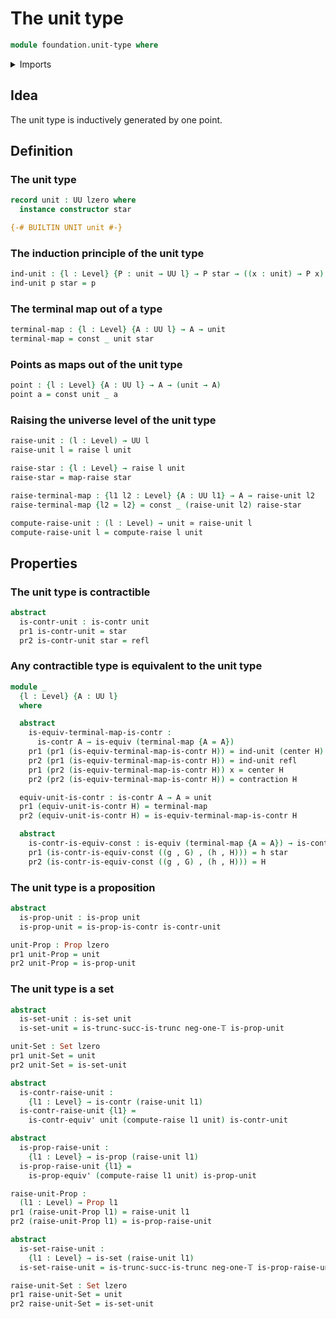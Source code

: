 # The unit type

```agda
module foundation.unit-type where
```

<details><summary>Imports</summary>

```agda
open import foundation.dependent-pair-types
open import foundation.raising-universe-levels
open import foundation.universe-levels

open import foundation-core.constant-maps
open import foundation-core.contractible-types
open import foundation-core.equivalences
open import foundation-core.identity-types
open import foundation-core.propositions
open import foundation-core.sets
open import foundation-core.truncated-types
open import foundation-core.truncation-levels
```

</details>

## Idea

The unit type is inductively generated by one point.

## Definition

### The unit type

```agda
record unit : UU lzero where
  instance constructor star

{-# BUILTIN UNIT unit #-}
```

### The induction principle of the unit type

```agda
ind-unit : {l : Level} {P : unit → UU l} → P star → ((x : unit) → P x)
ind-unit p star = p
```

### The terminal map out of a type

```agda
terminal-map : {l : Level} {A : UU l} → A → unit
terminal-map = const _ unit star
```

### Points as maps out of the unit type

```agda
point : {l : Level} {A : UU l} → A → (unit → A)
point a = const unit _ a
```

### Raising the universe level of the unit type

```agda
raise-unit : (l : Level) → UU l
raise-unit l = raise l unit

raise-star : {l : Level} → raise l unit
raise-star = map-raise star

raise-terminal-map : {l1 l2 : Level} {A : UU l1} → A → raise-unit l2
raise-terminal-map {l2 = l2} = const _ (raise-unit l2) raise-star

compute-raise-unit : (l : Level) → unit ≃ raise-unit l
compute-raise-unit l = compute-raise l unit
```

## Properties

### The unit type is contractible

```agda
abstract
  is-contr-unit : is-contr unit
  pr1 is-contr-unit = star
  pr2 is-contr-unit star = refl
```

### Any contractible type is equivalent to the unit type

```agda
module _
  {l : Level} {A : UU l}
  where

  abstract
    is-equiv-terminal-map-is-contr :
      is-contr A → is-equiv (terminal-map {A = A})
    pr1 (pr1 (is-equiv-terminal-map-is-contr H)) = ind-unit (center H)
    pr2 (pr1 (is-equiv-terminal-map-is-contr H)) = ind-unit refl
    pr1 (pr2 (is-equiv-terminal-map-is-contr H)) x = center H
    pr2 (pr2 (is-equiv-terminal-map-is-contr H)) = contraction H

  equiv-unit-is-contr : is-contr A → A ≃ unit
  pr1 (equiv-unit-is-contr H) = terminal-map
  pr2 (equiv-unit-is-contr H) = is-equiv-terminal-map-is-contr H

  abstract
    is-contr-is-equiv-const : is-equiv (terminal-map {A = A}) → is-contr A
    pr1 (is-contr-is-equiv-const ((g , G) , (h , H))) = h star
    pr2 (is-contr-is-equiv-const ((g , G) , (h , H))) = H
```

### The unit type is a proposition

```agda
abstract
  is-prop-unit : is-prop unit
  is-prop-unit = is-prop-is-contr is-contr-unit

unit-Prop : Prop lzero
pr1 unit-Prop = unit
pr2 unit-Prop = is-prop-unit
```

### The unit type is a set

```agda
abstract
  is-set-unit : is-set unit
  is-set-unit = is-trunc-succ-is-trunc neg-one-𝕋 is-prop-unit

unit-Set : Set lzero
pr1 unit-Set = unit
pr2 unit-Set = is-set-unit
```

```agda
abstract
  is-contr-raise-unit :
    {l1 : Level} → is-contr (raise-unit l1)
  is-contr-raise-unit {l1} =
    is-contr-equiv' unit (compute-raise l1 unit) is-contr-unit

abstract
  is-prop-raise-unit :
    {l1 : Level} → is-prop (raise-unit l1)
  is-prop-raise-unit {l1} =
    is-prop-equiv' (compute-raise l1 unit) is-prop-unit

raise-unit-Prop :
  (l1 : Level) → Prop l1
pr1 (raise-unit-Prop l1) = raise-unit l1
pr2 (raise-unit-Prop l1) = is-prop-raise-unit

abstract
  is-set-raise-unit :
    {l1 : Level} → is-set (raise-unit l1)
  is-set-raise-unit = is-trunc-succ-is-trunc neg-one-𝕋 is-prop-raise-unit

raise-unit-Set : Set lzero
pr1 raise-unit-Set = unit
pr2 raise-unit-Set = is-set-unit
```
